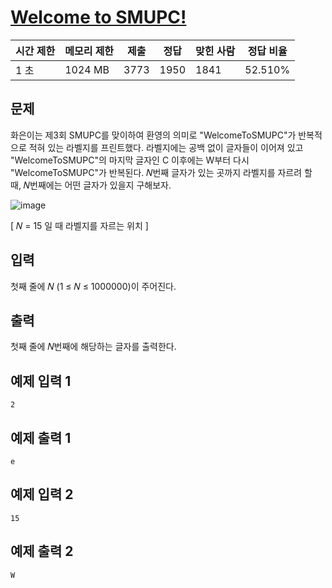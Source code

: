 # [Welcome to SMUPC!](https://www.acmicpc.net/problem/29699)

| 시간 제한 | 메모리 제한 | 제출 | 정답 | 맞힌 사람 | 정답 비율 |
| --- | --- | --- | --- | --- | --- |
| 1 초 | 1024 MB | 3773 | 1950 | 1841 | 52.510% |

## 문제

화은이는 제3회 SMUPC를 맞이하여 환영의 의미로 "WelcomeToSMUPC"가 반복적으로 적혀 있는 라벨지를 프린트했다. 라벨지에는 공백 없이 글자들이 이어져 있고 "WelcomeToSMUPC"의 마지막 글자인 C 이후에는 W부터 다시 "WelcomeToSMUPC"가 반복된다. 𝑁번째 글자가 있는 곳까지 라벨지를 자르려 할 때, 𝑁번째에는 어떤 글자가 있을지 구해보자.

![image](https://github.com/YeonJeans/Saera-Flutter/assets/61380136/8e3f5ef4-cefb-44fc-902f-6cf773086975)

[ 𝑁 = 15 일 때 라벨지를 자르는 위치 ]

## 입력

첫째 줄에 𝑁 (1 ≤ 𝑁 ≤ 1000000)이 주어진다.

## 출력

첫째 줄에 𝑁번째에 해당하는 글자를 출력한다.

## 예제 입력 1

```
2

```

## 예제 출력 1

```
e

```

## 예제 입력 2

```
15

```

## 예제 출력 2

```
W
```
